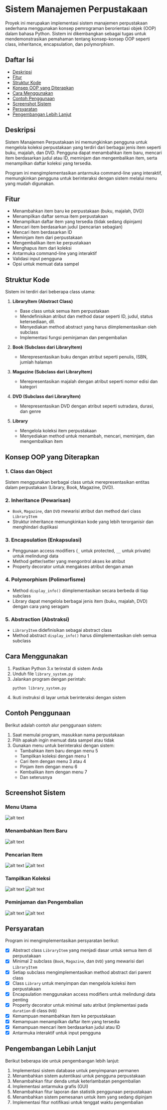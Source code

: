 # Sistem Manajemen Perpustakaan

Proyek ini merupakan implementasi sistem manajemen perpustakaan sederhana menggunakan konsep pemrograman berorientasi objek (OOP) dalam bahasa Python. Sistem ini dikembangkan sebagai tugas untuk mendemonstrasikan pemahaman tentang konsep-konsep OOP seperti class, inheritance, encapsulation, dan polymorphism.

## Daftar Isi
- [Deskripsi](#deskripsi)
- [Fitur](#fitur)
- [Struktur Kode](#struktur-kode)
- [Konsep OOP yang Diterapkan](#konsep-oop-yang-diterapkan)
- [Cara Menggunakan](#cara-menggunakan)
- [Contoh Penggunaan](#contoh-penggunaan)
- [Screenshot Sistem](#screenshot-sistem)
- [Persyaratan](#persyaratan)
- [Pengembangan Lebih Lanjut](#pengembangan-lebih-lanjut)

## Deskripsi

Sistem Manajemen Perpustakaan ini memungkinkan pengguna untuk mengelola koleksi perpustakaan yang terdiri dari berbagai jenis item seperti buku, majalah, dan DVD. Pengguna dapat menambahkan item baru, mencari item berdasarkan judul atau ID, meminjam dan mengembalikan item, serta menampilkan daftar koleksi yang tersedia.

Program ini mengimplementasikan antarmuka command-line yang interaktif, memungkinkan pengguna untuk berinteraksi dengan sistem melalui menu yang mudah digunakan.

## Fitur

- Menambahkan item baru ke perpustakaan (buku, majalah, DVD)
- Menampilkan daftar semua item perpustakaan
- Menampilkan daftar item yang tersedia (tidak sedang dipinjam)
- Mencari item berdasarkan judul (pencarian sebagian)
- Mencari item berdasarkan ID
- Meminjam item dari perpustakaan
- Mengembalikan item ke perpustakaan
- Menghapus item dari koleksi
- Antarmuka command-line yang interaktif
- Validasi input pengguna
- Opsi untuk memuat data sampel

## Struktur Kode

Sistem ini terdiri dari beberapa class utama:

1. **LibraryItem (Abstract Class)**
   - Base class untuk semua item perpustakaan
   - Mendefinisikan atribut dan method dasar seperti ID, judul, status ketersediaan, dll.
   - Menyediakan method abstract yang harus diimplementasikan oleh subclass
   - Implementasi fungsi peminjaman dan pengembalian

2. **Book (Subclass dari LibraryItem)**
   - Merepresentasikan buku dengan atribut seperti penulis, ISBN, jumlah halaman

3. **Magazine (Subclass dari LibraryItem)**
   - Merepresentasikan majalah dengan atribut seperti nomor edisi dan kategori

4. **DVD (Subclass dari LibraryItem)**
   - Merepresentasikan DVD dengan atribut seperti sutradara, durasi, dan genre

5. **Library**
   - Mengelola koleksi item perpustakaan
   - Menyediakan method untuk menambah, mencari, meminjam, dan mengembalikan item

## Konsep OOP yang Diterapkan

### 1. Class dan Object
Sistem menggunakan berbagai class untuk merepresentasikan entitas dalam perpustakaan (Library, Book, Magazine, DVD).

### 2. Inheritance (Pewarisan)
- `Book`, `Magazine`, dan `DVD` mewarisi atribut dan method dari class `LibraryItem`
- Struktur inheritance memungkinkan kode yang lebih terorganisir dan menghindari duplikasi

### 3. Encapsulation (Enkapsulasi)
- Penggunaan access modifiers (`_` untuk protected, `__` untuk private) untuk melindungi data
- Method getter/setter yang mengontrol akses ke atribut
- Property decorator untuk mengakses atribut dengan aman

### 4. Polymorphism (Polimorfisme)
- Method `display_info()` diimplementasikan secara berbeda di tiap subclass
- Library dapat mengelola berbagai jenis item (buku, majalah, DVD) dengan cara yang seragam

### 5. Abstraction (Abstraksi)
- `LibraryItem` didefinisikan sebagai abstract class
- Method abstract `display_info()` harus diimplementasikan oleh semua subclass

## Cara Menggunakan

1. Pastikan Python 3.x terinstal di sistem Anda
2. Unduh file `library_system.py`
3. Jalankan program dengan perintah:
   ```
   python library_system.py
   ```
4. Ikuti instruksi di layar untuk berinteraksi dengan sistem

## Contoh Penggunaan

Berikut adalah contoh alur penggunaan sistem:

1. Saat memulai program, masukkan nama perpustakaan
2. Pilih apakah ingin memuat data sampel atau tidak
3. Gunakan menu untuk berinteraksi dengan sistem:
   - Tambahkan item baru dengan menu 5
   - Tampilkan koleksi dengan menu 1
   - Cari item dengan menu 3 atau 4
   - Pinjam item dengan menu 6
   - Kembalikan item dengan menu 7
   - Dan seterusnya

## Screenshot Sistem
### Menu Utama
![alt text](image.png)
### Menambahkan Item Baru
![alt text](image-1.png)
### Pencarian Item
![alt text](image-2.png)
![alt text](image-3.png)
### Tampilkan Koleksi
![alt text](image-4.png)
![alt text](image-7.png)
### Peminjaman dan Pengembalian
![alt text](image-5.png)
![alt text](image-6.png)

## Persyaratan
Program ini mengimplementasikan persyaratan berikut:

- [x] Abstract class `LibraryItem` yang menjadi dasar untuk semua item di perpustakaan
- [x] Minimal 2 subclass (`Book`, `Magazine`, dan `DVD`) yang mewarisi dari `LibraryItem`
- [x] Setiap subclass mengimplementasikan method abstract dari parent class
- [x] Class `Library` untuk menyimpan dan mengelola koleksi item perpustakaan
- [x] Encapsulation menggunakan access modifiers untuk melindungi data penting
- [x] Property decorator untuk minimal satu atribut (implementasi pada `duration` di class `DVD`)
- [x] Kemampuan menambahkan item ke perpustakaan
- [x] Kemampuan menampilkan daftar item yang tersedia
- [x] Kemampuan mencari item berdasarkan judul atau ID
- [x] Antarmuka interaktif untuk input pengguna

## Pengembangan Lebih Lanjut

Berikut beberapa ide untuk pengembangan lebih lanjut:

1. Implementasi sistem database untuk penyimpanan permanen
2. Menambahkan sistem autentikasi untuk pengguna perpustakaan
3. Menambahkan fitur denda untuk keterlambatan pengembalian
4. Implementasi antarmuka grafis (GUI)
5. Menambahkan fitur laporan dan statistik penggunaan perpustakaan
6. Menambahkan sistem pemesanan untuk item yang sedang dipinjam
7. Implementasi fitur notifikasi untuk tenggat waktu pengembalian